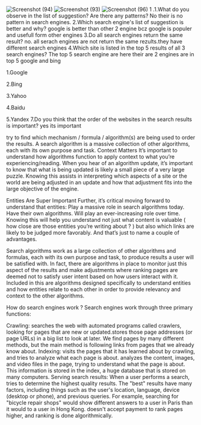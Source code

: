 ![Screenshot (94)](https://user-images.githubusercontent.com/80592337/116075001-df3f0600-a6ab-11eb-8fcd-b01c5effef8b.png)
![Screenshot (93)](https://user-images.githubusercontent.com/80592337/116075019-e403ba00-a6ab-11eb-95bc-ffadca321191.png)
![Screenshot (96)](https://user-images.githubusercontent.com/80592337/116075578-8f147380-a6ac-11eb-988f-f00b45879b92.png)
1 .1.What do you observe in the list of suggestion? Are there any patterns?
No their is no pattern in search engines.
2.Which search engine's list of suggestion is better and why?
google is better than other 2 engine bcz google is populer and usefull form other engines
3.Do all search engines return the same result?
no. all serach engines are not return the same rezults.they have different search engines
4.Which site is listed in the top 5 results of all 3 search engines?
The top 5 search engine are here their are 2 engines are in top 5 google and bing

1.Google

2.Bing

3.Yahoo

4.Baidu

5.Yandex
7.Do you think that the order of the websites in the search results is important?
yes its important

try to find which mechanism / formula / algorithm(s) are being used to order the results. A search algorithm is a massive collection of other algorithms, each with its own purpose and task.
Context Matters It’s important to understand how algorithms function to apply context to what you’re experiencing/reading. When you hear of an algorithm update, it’s important to know that what is being updated is likely a small piece of a very large puzzle. Knowing this assists in interpreting which aspects of a site or the world are being adjusted in an update and how that adjustment fits into the large objective of the engine.

Entities Are Super Important Further, it’s critical moving forward to understand that entities: Play a massive role in search algorithms today. Have their own algorithms. Will play an ever-increasing role over time. Knowing this will help you understand not just what content is valuable ( how close are those entities you’re writing about ? ) but also which links are likely to be judged more favorably. And that’s just to name a couple of advantages.

Search algorithms work as a large collection of other algorithms and formulas, each with its own purpose and task, to produce results a user will be satisfied with. In fact, there are algorithms in place to monitor just this aspect of the results and make adjustments where ranking pages are deemed not to satisfy user intent based on how users interact with it. Included in this are algorithms designed specifically to understand entities and how entities relate to each other in order to provide relevancy and context to the other algorithms.

How do search engines work ? Search engines work through three primary functions:

Crawling: searches the web with automated programs called crawlers, looking for pages that are new or updated.stores those page addresses (or page URLs) in a big list to look at later. We find pages by many different methods, but the main method is following links from pages that we already know about.
Indexing: visits the pages that it has learned about by crawling, and tries to analyze what each page is about. analyzes the content, images, and video files in the page, trying to understand what the page is about. This information is stored in the index, a huge database that is stored on many computers.
Serving search results: When a user performs a search, tries to determine the highest quality results. The "best" results have many factors, including things such as the user's location, language, device (desktop or phone), and previous queries. For example, searching for "bicycle repair shops" would show different answers to a user in Paris than it would to a user in Hong Kong. doesn't accept payment to rank pages higher, and ranking is done algorithmically.

